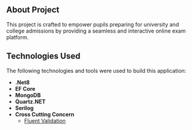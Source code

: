 ## About Project
This project is crafted to empower pupils preparing for university and college admissions by providing a seamless and interactive online exam platform.
## Technologies Used
The following technologies and tools were used to build this application:
  - **.Net8**
  - **EF Core**
  - **MongoDB**
  - **Quartz.NET**
  - **Serilog**
  - **Cross Cutting Concern**
     - [Fluent Validation](https://fluentvalidation.net/)
  
